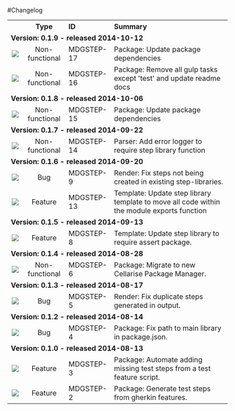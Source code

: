 #Changelog

<table style="width:100%;border-spacing:0px;border-collapse:collapse;margin:0px;padding:0px;border-width:0px;">
   <tr>
    <th style="width:20px;text-align:center;"></th>
    <th style="width:80px;text-align:center;">Type</th> 
    <th style="width:80px;text-align:left;">ID</th>
    <th style="text-align:left;">Summary</th>
   </tr>

  <tr>
    <td colspan=4><strong>Version: 0.1.9 - released 2014-10-12</strong></td>
   </tr>

  <tr>
    <td style="width:20px;text-align:center;"><img src='https://jira.cellarise.com/secure/viewavatar?size=xsmall&amp;avatarId=10419&amp;avatarType=issuetype'/></td> 
    <td style="width:80px;text-align:center;">Non-functional</td> 
    <td style="width:80px;text-align:left;">MDGSTEP-17</td>
    <td>Package: Update package dependencies</td>
   </tr>

  <tr>
    <td style="width:20px;text-align:center;"><img src='https://jira.cellarise.com/secure/viewavatar?size=xsmall&amp;avatarId=10419&amp;avatarType=issuetype'/></td> 
    <td style="width:80px;text-align:center;">Non-functional</td> 
    <td style="width:80px;text-align:left;">MDGSTEP-16</td>
    <td>Package: Remove all gulp tasks except &#39;test&#39; and update readme docs</td>
   </tr>


  <tr>
    <td colspan=4><strong>Version: 0.1.8 - released 2014-10-06</strong></td>
   </tr>

  <tr>
    <td style="width:20px;text-align:center;"><img src='https://jira.cellarise.com/secure/viewavatar?size=xsmall&amp;avatarId=10419&amp;avatarType=issuetype'/></td> 
    <td style="width:80px;text-align:center;">Non-functional</td> 
    <td style="width:80px;text-align:left;">MDGSTEP-15</td>
    <td>Package: Update package dependencies</td>
   </tr>


  <tr>
    <td colspan=4><strong>Version: 0.1.7 - released 2014-09-22</strong></td>
   </tr>

  <tr>
    <td style="width:20px;text-align:center;"><img src='https://jira.cellarise.com/secure/viewavatar?size=xsmall&amp;avatarId=10419&amp;avatarType=issuetype'/></td> 
    <td style="width:80px;text-align:center;">Non-functional</td> 
    <td style="width:80px;text-align:left;">MDGSTEP-14</td>
    <td>Parser: Add error logger to require step library function</td>
   </tr>


  <tr>
    <td colspan=4><strong>Version: 0.1.6 - released 2014-09-20</strong></td>
   </tr>

  <tr>
    <td style="width:20px;text-align:center;"><img src='https://jira.cellarise.com/secure/viewavatar?size=xsmall&amp;avatarId=10403&amp;avatarType=issuetype'/></td> 
    <td style="width:80px;text-align:center;">Bug</td> 
    <td style="width:80px;text-align:left;">MDGSTEP-9</td>
    <td>Render: Fix steps not being created in existing step-libraries.</td>
   </tr>

  <tr>
    <td style="width:20px;text-align:center;"><img src='https://jira.cellarise.com/secure/viewavatar?size=xsmall&amp;avatarId=10411&amp;avatarType=issuetype'/></td> 
    <td style="width:80px;text-align:center;">Feature</td> 
    <td style="width:80px;text-align:left;">MDGSTEP-13</td>
    <td>Template: Update step library template to move all code within the module exports function</td>
   </tr>


  <tr>
    <td colspan=4><strong>Version: 0.1.5 - released 2014-09-13</strong></td>
   </tr>

  <tr>
    <td style="width:20px;text-align:center;"><img src='https://jira.cellarise.com/secure/viewavatar?size=xsmall&amp;avatarId=10411&amp;avatarType=issuetype'/></td> 
    <td style="width:80px;text-align:center;">Feature</td> 
    <td style="width:80px;text-align:left;">MDGSTEP-8</td>
    <td>Template: Update step library to require assert package.</td>
   </tr>


  <tr>
    <td colspan=4><strong>Version: 0.1.4 - released 2014-08-28</strong></td>
   </tr>

  <tr>
    <td style="width:20px;text-align:center;"><img src='https://jira.cellarise.com/secure/viewavatar?size=xsmall&amp;avatarId=10419&amp;avatarType=issuetype'/></td> 
    <td style="width:80px;text-align:center;">Non-functional</td> 
    <td style="width:80px;text-align:left;">MDGSTEP-6</td>
    <td>Package: Migrate to new Cellarise Package Manager.</td>
   </tr>


  <tr>
    <td colspan=4><strong>Version: 0.1.3 - released 2014-08-17</strong></td>
   </tr>

  <tr>
    <td style="width:20px;text-align:center;"><img src='https://jira.cellarise.com/secure/viewavatar?size=xsmall&amp;avatarId=10403&amp;avatarType=issuetype'/></td> 
    <td style="width:80px;text-align:center;">Bug</td> 
    <td style="width:80px;text-align:left;">MDGSTEP-5</td>
    <td>Render: Fix duplicate steps generated in output.</td>
   </tr>


  <tr>
    <td colspan=4><strong>Version: 0.1.2 - released 2014-08-14</strong></td>
   </tr>

  <tr>
    <td style="width:20px;text-align:center;"><img src='https://jira.cellarise.com/secure/viewavatar?size=xsmall&amp;avatarId=10403&amp;avatarType=issuetype'/></td> 
    <td style="width:80px;text-align:center;">Bug</td> 
    <td style="width:80px;text-align:left;">MDGSTEP-4</td>
    <td>Package: Fix path to main library in package.json.</td>
   </tr>


  <tr>
    <td colspan=4><strong>Version: 0.1.0 - released 2014-08-13</strong></td>
   </tr>

  <tr>
    <td style="width:20px;text-align:center;"><img src='https://jira.cellarise.com/secure/viewavatar?size=xsmall&amp;avatarId=10411&amp;avatarType=issuetype'/></td> 
    <td style="width:80px;text-align:center;">Feature</td> 
    <td style="width:80px;text-align:left;">MDGSTEP-3</td>
    <td>Package: Automate adding missing test steps from a test feature script.</td>
   </tr>

  <tr>
    <td style="width:20px;text-align:center;"><img src='https://jira.cellarise.com/secure/viewavatar?size=xsmall&amp;avatarId=10411&amp;avatarType=issuetype'/></td> 
    <td style="width:80px;text-align:center;">Feature</td> 
    <td style="width:80px;text-align:left;">MDGSTEP-2</td>
    <td>Package: Generate test steps from gherkin features.</td>
   </tr>


</table>
